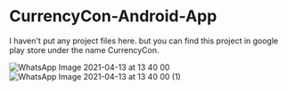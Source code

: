 
# CurrencyCon-Android-App

I haven't put any project files here. but you can find this project in google play store under the name CurrencyCon.

![WhatsApp Image 2021-04-13 at 13 40 00](https://user-images.githubusercontent.com/39830419/114540120-d6871280-9c5d-11eb-98fd-9d89e502ba9c.jpeg)
![WhatsApp Image 2021-04-13 at 13 40 00 (1)](https://user-images.githubusercontent.com/39830419/114540165-e1da3e00-9c5d-11eb-87d9-f796c97b7d73.jpeg)
